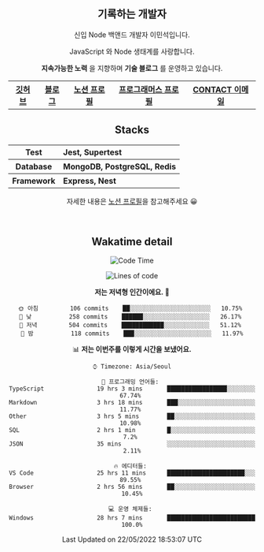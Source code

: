<h2 font-size="20px" align="center"> 기록하는 개발자 </h2>

<div align="center">
  
  <p>신입 Node 백앤드 개발자 이민석입니다.</p>
  <p>JavaScript 와 Node 생태계를 사랑합니다.</p>
  <p><strong>지속가능한 노력</strong> 을 지향하며 <strong>기술 블로그</strong> 를 운영하고 있습니다.</p>
  
  <p></p>
  <table>
    <tr>
      <th>
          <a href="https://github.com/unchaptered"> 깃허브 </a>
      </th>
      <th>
          <a href="https://velog.io/@unchapterd"> 블로그 </a>
      </th>
      <th>
          <a href="https://www.notion.so/9cf275a5af0441529ba7ba43f0d51f40"> 노션 프로필 </a>
      </th>
      <th>
          <a href="https://programmers.co.kr/pr/workstation19961002_3722"> 프로그래머스 프로필 </a>
      </th>
      <th>
          <a href="workstation19961002@gamil.com"> CONTACT 이메일 </a>
      </th>
    </tr>
  </table>
 

<h2 font-size="20px" align="center"> Stacks </h2>

<div align="center">
  <table font-weight="100">
    <tr>
      <th>Test</th>
      <th align="left">Jest, Supertest</th>
    </tr>
    <tr>
      <th>Database</th>
      <th align="left">MongoDB, PostgreSQL, Redis</th>
    </tr>
    <tr>
      <th>Framework</th>
      <th align="left">Express, Nest</th>
    </tr>
  </table>
  
  <footer> 자세한 내용은 <a href="https://band-queen-769.notion.site/9cf275a5af0441529ba7ba43f0d51f40">노션 프로필</a>을 참고해주세요 😀 </footer>
  
</div>
  
&nbsp;

<h2 font-size="20px" align="center"> Wakatime detail </h2>

<div align="center">

<!--START_SECTION:waka-->
![Code Time](http://img.shields.io/badge/Code%20Time-0%20secs-blue)

![Lines of code](https://img.shields.io/badge/%EC%A0%80%EB%8A%94%20%EC%97%AC%ED%83%9C%EA%B9%8C%EC%A7%80%20-839%20Thousand%20%EC%A4%84%EC%9D%98%20%EC%BD%94%EB%93%9C%EB%A5%BC%20%EC%9E%91%EC%84%B1%ED%96%88%EC%96%B4%EC%9A%94.-blue)

**저는 저녁형 인간이에요. 🦉** 

```text
🌞 아침         106 commits    ██░░░░░░░░░░░░░░░░░░░░░░░   10.75% 
🌆 낮　         258 commits    ██████░░░░░░░░░░░░░░░░░░░   26.17% 
🌃 저녁         504 commits    ████████████░░░░░░░░░░░░░   51.12% 
🌙 밤　         118 commits    ███░░░░░░░░░░░░░░░░░░░░░░   11.97%

```


📊 **저는 이번주를 이렇게 시간을 보냈어요.** 

```text
⌚︎ Timezone: Asia/Seoul

💬 프로그래밍 언어들: 
TypeScript               19 hrs 3 mins       █████████████████░░░░░░░░   67.74% 
Markdown                 3 hrs 18 mins       ███░░░░░░░░░░░░░░░░░░░░░░   11.77% 
Other                    3 hrs 5 mins        ██░░░░░░░░░░░░░░░░░░░░░░░   10.98% 
SQL                      2 hrs 1 min         █░░░░░░░░░░░░░░░░░░░░░░░░   7.2% 
JSON                     35 mins             ░░░░░░░░░░░░░░░░░░░░░░░░░   2.11%

🔥 에디터들: 
VS Code                  25 hrs 11 mins      ██████████████████████░░░   89.55% 
Browser                  2 hrs 56 mins       ██░░░░░░░░░░░░░░░░░░░░░░░   10.45%

💻 운영 체제들: 
Windows                  28 hrs 7 mins       █████████████████████████   100.0%

```


 Last Updated on 22/05/2022 18:53:07 UTC
<!--END_SECTION:waka-->
  
</div>

